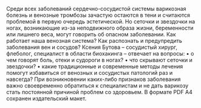 <!--2024-01-21 22:33:01-->
Среди всех заболеваний сердечно-сосудистой системы варикозная болезнь и венозные тромбозы зачастую остаются в тени и считаются проблемой в первую очередь эстетической. Но сеточки и звездочки на ногах, возникающие из-за неподвижного образа жизни, беременности или лишнего веса, могут говорить об опасном заболевании.
Как работает наша венозная система? Как распознать и предупредить заболевания вен и сосудов? Ксения Бутова – сосудистый хирург, флеболог, специалист в области биохакинга – отвечает на вопросы:
• о чем говорят боль, отеки и судороги в ногах?
• что скрывают сеточки и звездочки?
• какие традиционные и современные методы лечения помогут избавиться от венозных и сосудистых патологий раз и навсегда?
При возникновении каких-либо признаков заболевания важно своевременно обратиться к специалистам и не дать варикозу стать постоянной причиной проблем со здоровьем.
В формате PDF A4 сохранен издательский макет.